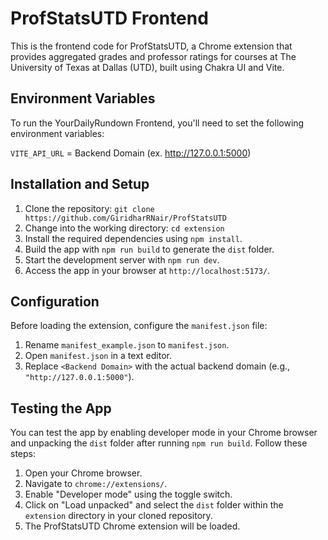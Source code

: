 # ProfStatsUTD Frontend

This is the frontend code for ProfStatsUTD, a Chrome extension that provides aggregated grades and professor ratings for courses at The University of Texas at Dallas (UTD), built using Chakra UI and Vite.

## Environment Variables
To run the YourDailyRundown Frontend, you'll need to set the following environment variables:

`VITE_API_URL` = Backend Domain (ex. http://127.0.0.1:5000) <br/>

## Installation and Setup
1. Clone the repository: `git clone https://github.com/GiridharRNair/ProfStatsUTD`
2. Change into the working directory: `cd extension`
3. Install the required dependencies using `npm install`.
4. Build the app with `npm run build` to generate the `dist` folder.
5. Start the development server with `npm run dev`.
6. Access the app in your browser at `http://localhost:5173/`.

## Configuration
Before loading the extension, configure the `manifest.json` file:
1. Rename `manifest_example.json` to `manifest.json`.
2. Open `manifest.json` in a text editor.
3. Replace `<Backend Domain>` with the actual backend domain (e.g., `"http://127.0.0.1:5000"`).

## Testing the App
You can test the app by enabling developer mode in your Chrome browser and unpacking the `dist` folder after running `npm run build`. Follow these steps:

1. Open your Chrome browser.
2. Navigate to `chrome://extensions/`.
3. Enable "Developer mode" using the toggle switch.
4. Click on "Load unpacked" and select the `dist` folder within the `extension` directory in your cloned repository.
5. The ProfStatsUTD Chrome extension will be loaded.

